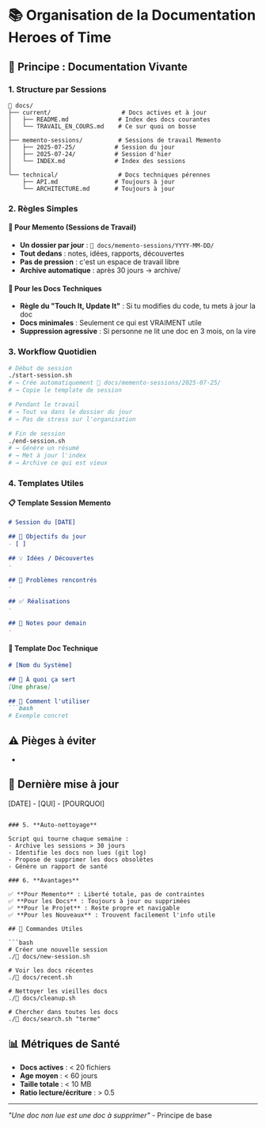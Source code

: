 # 📚 Organisation de la Documentation Heroes of Time

## 🎯 Principe : Documentation Vivante

### 1. **Structure par Sessions**
```
📖 docs/
├── current/                    # Docs actives et à jour
│   ├── README.md              # Index des docs courantes
│   └── TRAVAIL_EN_COURS.md    # Ce sur quoi on bosse
│
├── memento-sessions/          # Sessions de travail Memento
│   ├── 2025-07-25/           # Session du jour
│   ├── 2025-07-24/           # Session d'hier
│   └── INDEX.md              # Index des sessions
│
└── technical/                 # Docs techniques pérennes
    ├── API.md                # Toujours à jour
    └── ARCHITECTURE.md       # Toujours à jour
```

### 2. **Règles Simples**

#### 📝 Pour Memento (Sessions de Travail)
- **Un dossier par jour** : `📖 docs/memento-sessions/YYYY-MM-DD/`
- **Tout dedans** : notes, idées, rapports, découvertes
- **Pas de pression** : c'est un espace de travail libre
- **Archive automatique** : après 30 jours → archive/

#### 🔧 Pour les Docs Techniques
- **Règle du "Touch It, Update It"** : Si tu modifies du code, tu mets à jour la doc
- **Docs minimales** : Seulement ce qui est VRAIMENT utile
- **Suppression agressive** : Si personne ne lit une doc en 3 mois, on la vire

### 3. **Workflow Quotidien**

```bash
# Début de session
./start-session.sh
# → Crée automatiquement 📖 docs/memento-sessions/2025-07-25/
# → Copie le template de session

# Pendant le travail
# → Tout va dans le dossier du jour
# → Pas de stress sur l'organisation

# Fin de session
./end-session.sh
# → Génère un résumé
# → Met à jour l'index
# → Archive ce qui est vieux
```

### 4. **Templates Utiles**

#### 📋 Template Session Memento
```markdown
# Session du [DATE]

## 🎯 Objectifs du jour
- [ ] 

## 💡 Idées / Découvertes
- 

## 🐛 Problèmes rencontrés
- 

## ✅ Réalisations
- 

## 📝 Notes pour demain
- 
```

#### 🔧 Template Doc Technique
```markdown
# [Nom du Système]

## 🎯 À quoi ça sert
[Une phrase]

## 🚀 Comment l'utiliser
```bash
# Exemple concret
```

## ⚠️ Pièges à éviter
- 

## 📅 Dernière mise à jour
[DATE] - [QUI] - [POURQUOI]
```

### 5. **Auto-nettoyage**

Script qui tourne chaque semaine :
- Archive les sessions > 30 jours
- Identifie les docs non lues (git log)
- Propose de supprimer les docs obsolètes
- Génère un rapport de santé

### 6. **Avantages**

✅ **Pour Memento** : Liberté totale, pas de contraintes
✅ **Pour les Docs** : Toujours à jour ou supprimées
✅ **Pour le Projet** : Reste propre et navigable
✅ **Pour les Nouveaux** : Trouvent facilement l'info utile

## 🚀 Commandes Utiles

```bash
# Créer une nouvelle session
./📖 docs/new-session.sh

# Voir les docs récentes
./📖 docs/recent.sh

# Nettoyer les vieilles docs
./📖 docs/cleanup.sh

# Chercher dans toutes les docs
./📖 docs/search.sh "terme"
```

## 📊 Métriques de Santé

- **Docs actives** : < 20 fichiers
- **Age moyen** : < 60 jours  
- **Taille totale** : < 10 MB
- **Ratio lecture/écriture** : > 0.5

---

*"Une doc non lue est une doc à supprimer"* - Principe de base